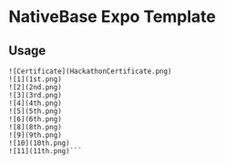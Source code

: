 


# NativeBase Expo Template



## Usage

```
![Certificate](HackathonCertificate.png)
![1](1st.png)
![2](2nd.png)
![3](3rd.png)
![4](4th.png)
![5](5th.png)
![6](6th.png)
![8](8th.png)
![9](9th.png)
![10](10th.png)
![11](11th.png)```
